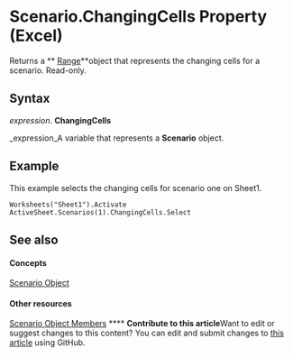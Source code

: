 
# Scenario.ChangingCells Property (Excel)

Returns a  ** [Range](b8207778-0dcc-4570-1234-f130532cc8cd.md)**object that represents the changing cells for a scenario. Read-only.


## Syntax

 _expression_. **ChangingCells**

 _expression_A variable that represents a  **Scenario** object.


## Example

This example selects the changing cells for scenario one on Sheet1.


```
Worksheets("Sheet1").Activate 
ActiveSheet.Scenarios(1).ChangingCells.Select
```


## See also


#### Concepts


 [Scenario Object](edd1c4f4-12b1-0d9f-f4aa-dd66278ba891.md)
#### Other resources


 [Scenario Object Members](fd862abd-99a5-c18d-8ad2-462a49a50b6c.md)
****   **Contribute to this article**Want to edit or suggest changes to this content? You can edit and submit changes to  [this article](https://github.com/jhershey00/VBA_Excel_Test/OpenXMLCon/articles/254abee5-0b64-7f68-33e9-28228541ad8f.md) using GitHub.

